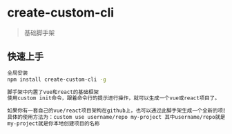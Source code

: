# create-custom-cli

> 基础脚手架

## 快速上手


```bash
全局安装
npm install create-custom-cli -g

脚手架中内置了vue和react的基础框架
使用custom init命令，跟着命令行的提示进行操作，就可以生成一个vue或react项目了。

如果你有一套自己的vue/react项目架构在github上，也可以通过此脚手架生成一个全新的项目在你本地
具体的使用方法为：custom use username/repo my-project 其中username/repo就是你的GitHub上项目的地址
my-project就是你本地创建项目的名称
```
